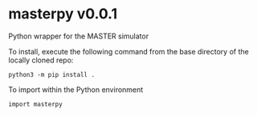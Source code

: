 # masterpy v0.0.1
Python wrapper for the MASTER simulator

To install, execute the following command from the base directory of the locally cloned repo:
```
python3 -m pip install .
```

To import within the Python environment
```
import masterpy
```
